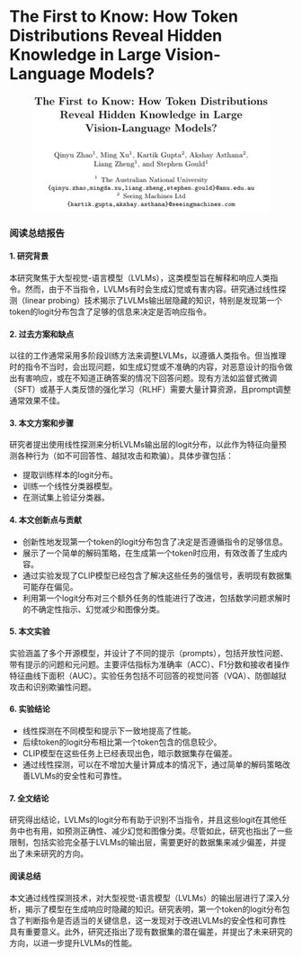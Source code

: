 # The First to Know: How Token Distributions Reveal Hidden Knowledge in Large Vision-Language Models?

<figure><img src="../.gitbook/assets/image (2) (1) (1) (1) (1) (1) (1) (1) (1) (1) (1).png" alt=""><figcaption></figcaption></figure>

### 阅读总结报告

#### 1. 研究背景

本研究聚焦于大型视觉-语言模型（LVLMs），这类模型旨在解释和响应人类指令。然而，由于不当指令，LVLMs有时会生成幻觉或有害内容。研究通过线性探测（linear probing）技术揭示了LVLMs输出层隐藏的知识，特别是发现第一个token的logit分布包含了足够的信息来决定是否响应指令。

#### 2. 过去方案和缺点

以往的工作通常采用多阶段训练方法来调整LVLMs，以遵循人类指令。但当推理时的指令不当时，会出现问题，如生成幻觉或不准确的内容，对恶意设计的指令做出有害响应，或在不知道正确答案的情况下回答问题。现有方法如监督式微调（SFT）或基于人类反馈的强化学习（RLHF）需要大量计算资源，且prompt调整通常效果不佳。

#### 3. 本文方案和步骤

研究者提出使用线性探测来分析LVLMs输出层的logit分布，以此作为特征向量预测各种行为（如不可回答性、越狱攻击和欺骗）。具体步骤包括：

* 提取训练样本的logit分布。
* 训练一个线性分类器模型。
* 在测试集上验证分类器。

#### 4. 本文创新点与贡献

* 创新性地发现第一个token的logit分布包含了决定是否遵循指令的足够信息。
* 展示了一个简单的解码策略，在生成第一个token时应用，有效改善了生成内容。
* 通过实验发现了CLIP模型已经包含了解决这些任务的强信号，表明现有数据集可能存在偏见。
* 利用第一个logit分布对三个额外任务的性能进行了改进，包括数学问题求解时的不确定性指示、幻觉减少和图像分类。

#### 5. 本文实验

实验涵盖了多个开源模型，并设计了不同的提示（prompts），包括开放性问题、带有提示的问题和元问题。主要评估指标为准确率（ACC）、F1分数和接收者操作特征曲线下面积（AUC）。实验任务包括不可回答的视觉问答（VQA）、防御越狱攻击和识别欺骗性问题。

#### 6. 实验结论

* 线性探测在不同模型和提示下一致地提高了性能。
* 后续token的logit分布相比第一个token包含的信息较少。
* CLIP模型在这些任务上已经表现出色，暗示数据集存在偏差。
* 通过线性探测，可以在不增加大量计算成本的情况下，通过简单的解码策略改善LVLMs的安全性和可靠性。

#### 7. 全文结论

研究得出结论，LVLMs的logit分布有助于识别不当指令，并且这些logit在其他任务中也有用，如预测正确性、减少幻觉和图像分类。尽管如此，研究也指出了一些限制，包括实验完全基于LVLMs的输出层，需要更好的数据集来减少偏差，并提出了未来研究的方向。

#### 阅读总结

本文通过线性探测技术，对大型视觉-语言模型（LVLMs）的输出层进行了深入分析，揭示了模型在生成响应时隐藏的知识。研究表明，第一个token的logit分布包含了判断指令是否适当的关键信息，这一发现对于改进LVLMs的安全性和可靠性具有重要意义。此外，研究还指出了现有数据集的潜在偏差，并提出了未来研究的方向，以进一步提升LVLMs的性能。
